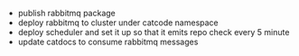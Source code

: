 
* publish rabbitmq package
* deploy rabbitmq to cluster under catcode namespace
* deploy scheduler and set it up so that it emits repo check every 5 minute
* update catdocs to consume rabbitmq messages
